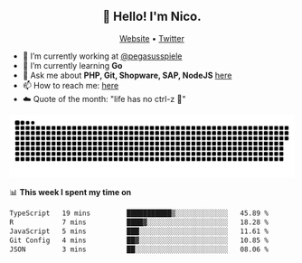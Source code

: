 <h2 align="center">👋 Hello! I'm Nico.</h2>
<p align="center">
  <a href="https://gruselhaus.com">Website</a> •
  <a href="https://twitter.com/NicoFinkernagel">Twitter</a>
</p>


- 🔭 I’m currently working at [@pegasusspiele](https://pegasus.de/en)
- 🌱 I’m currently learning **Go**
- 💬 Ask me about **PHP, Git, Shopware, SAP, NodeJS** [here](https://github.com/gruselhaus/gruselhaus/issues)
- 📫 How to reach me: [here](https://github.com/gruselhaus/gruselhaus/issues)
- ☁️ Quote of the month: "life has no ctrl-z 🌴"

![snake gif](https://github.com/gruselhaus/gruselhaus/blob/output/github-contribution-grid-snake.svg)

📊 **This week I spent my time on**
<!--START_SECTION:waka-->
```text
TypeScript   19 mins         ███████████▒░░░░░░░░░░░░░   45.89 % 
R            7 mins          ████▓░░░░░░░░░░░░░░░░░░░░   18.28 % 
JavaScript   5 mins          ███░░░░░░░░░░░░░░░░░░░░░░   11.61 % 
Git Config   4 mins          ██▓░░░░░░░░░░░░░░░░░░░░░░   10.85 % 
JSON         3 mins          ██░░░░░░░░░░░░░░░░░░░░░░░   08.06 % 
```
<!--END_SECTION:waka-->
